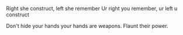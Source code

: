 Right she construct, left she remember
Ur right you remember, ur left u construct

Don't hide your hands your hands are weapons.
Flaunt their power.